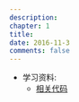 ```yaml
---
description: 
chapter: 1
title: 
date: 2016-11-3
comments: false
---
```

* 学习资料:
  * [相关代码]()

<div id="cloud-tie-wrapper" class="cloud-tie-wrapper"></div>
<script src="https://img1.ws.126.net/f2e/tie/yun/sdk/loader.js"></script>
<script>
var cloudTieConfig = {
  url:  "{{site.url}}{{page.url}}", 
  sourceId: "{{page.url}}",
  productKey: "7ec85e7652dc4f3889d6e3d66b19953d",
  target: "cloud-tie-wrapper"
};
var yunManualLoad = true;
Tie.loader("aHR0cHM6Ly9hcGkuZ2VudGllLjE2My5jb20vcGMvbGl2ZXNjcmlwdC5odG1s", true);
</script>